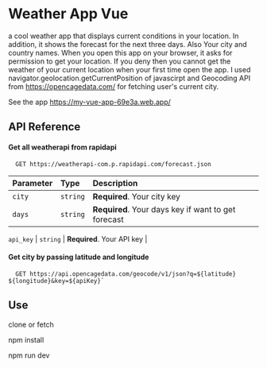 
# Weather App Vue

a cool weather app that displays current conditions in your location. In addition, it shows the forecast for the next three days. Also Your city and country names.
When you open this app on your browser, it asks for permission to get your location. If you deny then you cannot get the weather of your current location when your first time open the app.
I used  navigator.geolocation.getCurrentPosition of javascirpt and Geocoding API from https://opencagedata.com/ for fetching user's current city. 

See the app 
https://my-vue-app-69e3a.web.app/

 



## API Reference

#### Get all weatherapi from rapidapi

```http
  GET https://weatherapi-com.p.rapidapi.com/forecast.json
```

| Parameter | Type     | Description                |
| :-------- | :------- | :------------------------- |
| `city` | `string` | **Required**. Your city key |
| `days` | `string` | **Required**. Your days key if want to get forecast |

`api_key` | `string` | **Required**. Your API key |

#### Get city by passing latitude and longitude

```http
  GET https://api.opencagedata.com/geocode/v1/json?q=${latitude} ${longitude}&key=${apiKey}`
```




## Use

clone or fetch

npm install

npm run dev
